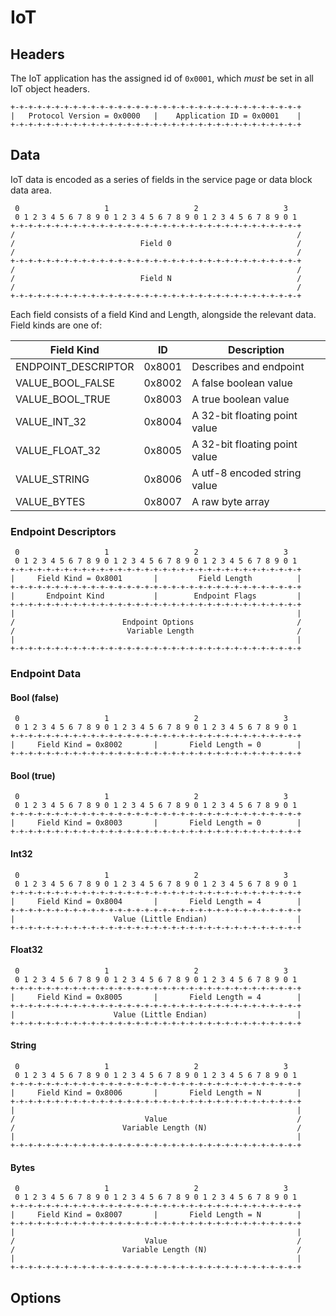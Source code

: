 # IoT

## Headers

The IoT application has the assigned id of `0x0001`, which _must_ be set in all IoT object headers.

```text
+-+-+-+-+-+-+-+-+-+-+-+-+-+-+-+-+-+-+-+-+-+-+-+-+-+-+-+-+-+-+-+-+
|   Protocol Version = 0x0000   |    Application ID = 0x0001    |  
+-+-+-+-+-+-+-+-+-+-+-+-+-+-+-+-+-+-+-+-+-+-+-+-+-+-+-+-+-+-+-+-+
```

## Data

IoT data is encoded as a series of fields in the service page or data block data area.

```text
 0                   1                   2                   3
 0 1 2 3 4 5 6 7 8 9 0 1 2 3 4 5 6 7 8 9 0 1 2 3 4 5 6 7 8 9 0 1
+-+-+-+-+-+-+-+-+-+-+-+-+-+-+-+-+-+-+-+-+-+-+-+-+-+-+-+-+-+-+-+-+
/                                                               /
/                            Field 0                            /
/                                                               /
+-+-+-+-+-+-+-+-+-+-+-+-+-+-+-+-+-+-+-+-+-+-+-+-+-+-+-+-+-+-+-+-+
/                                                               /
/                            Field N                            /
/                                                               /
+-+-+-+-+-+-+-+-+-+-+-+-+-+-+-+-+-+-+-+-+-+-+-+-+-+-+-+-+-+-+-+-+
```

Each field consists of a field Kind and Length, alongside the relevant data. Field kinds are one of:

| Field Kind          | ID     | Description         |
|---------------------|--------|--------------------|
| ENDPOINT_DESCRIPTOR | 0x8001 | Describes and endpoint |
| VALUE_BOOL_FALSE    | 0x8002 | A false boolean value |
| VALUE_BOOL_TRUE     | 0x8003 | A true boolean value |
| VALUE_INT_32        | 0x8004 | A 32-bit floating point value |
| VALUE_FLOAT_32      | 0x8005 | A 32-bit floating point value |
| VALUE_STRING        | 0x8006 | A utf-8 encoded string value |
| VALUE_BYTES         | 0x8007 | A raw byte array |

### Endpoint Descriptors

```text
 0                   1                   2                   3
 0 1 2 3 4 5 6 7 8 9 0 1 2 3 4 5 6 7 8 9 0 1 2 3 4 5 6 7 8 9 0 1
+-+-+-+-+-+-+-+-+-+-+-+-+-+-+-+-+-+-+-+-+-+-+-+-+-+-+-+-+-+-+-+-+
|     Field Kind = 0x8001       |         Field Length          |
+-+-+-+-+-+-+-+-+-+-+-+-+-+-+-+-+-+-+-+-+-+-+-+-+-+-+-+-+-+-+-+-+
|       Endpoint Kind           |        Endpoint Flags         |
+-+-+-+-+-+-+-+-+-+-+-+-+-+-+-+-+-+-+-+-+-+-+-+-+-+-+-+-+-+-+-+-+
|                                                               |
/                        Endpoint Options                       /
/                         Variable Length                       /
|                                                               |
+-+-+-+-+-+-+-+-+-+-+-+-+-+-+-+-+-+-+-+-+-+-+-+-+-+-+-+-+-+-+-+-+
```


### Endpoint Data

#### Bool (false)

```text
 0                   1                   2                   3
 0 1 2 3 4 5 6 7 8 9 0 1 2 3 4 5 6 7 8 9 0 1 2 3 4 5 6 7 8 9 0 1
+-+-+-+-+-+-+-+-+-+-+-+-+-+-+-+-+-+-+-+-+-+-+-+-+-+-+-+-+-+-+-+-+
|     Field Kind = 0x8002       |       Field Length = 0        |
+-+-+-+-+-+-+-+-+-+-+-+-+-+-+-+-+-+-+-+-+-+-+-+-+-+-+-+-+-+-+-+-+
```

#### Bool (true)

```text
 0                   1                   2                   3
 0 1 2 3 4 5 6 7 8 9 0 1 2 3 4 5 6 7 8 9 0 1 2 3 4 5 6 7 8 9 0 1
+-+-+-+-+-+-+-+-+-+-+-+-+-+-+-+-+-+-+-+-+-+-+-+-+-+-+-+-+-+-+-+-+
|     Field Kind = 0x8003       |       Field Length = 0        |
+-+-+-+-+-+-+-+-+-+-+-+-+-+-+-+-+-+-+-+-+-+-+-+-+-+-+-+-+-+-+-+-+
```

#### Int32

```text
 0                   1                   2                   3
 0 1 2 3 4 5 6 7 8 9 0 1 2 3 4 5 6 7 8 9 0 1 2 3 4 5 6 7 8 9 0 1
+-+-+-+-+-+-+-+-+-+-+-+-+-+-+-+-+-+-+-+-+-+-+-+-+-+-+-+-+-+-+-+-+
|     Field Kind = 0x8004       |       Field Length = 4        |
+-+-+-+-+-+-+-+-+-+-+-+-+-+-+-+-+-+-+-+-+-+-+-+-+-+-+-+-+-+-+-+-+
|                      Value (Little Endian)                    |
+-+-+-+-+-+-+-+-+-+-+-+-+-+-+-+-+-+-+-+-+-+-+-+-+-+-+-+-+-+-+-+-+
```
#### Float32

```text
 0                   1                   2                   3
 0 1 2 3 4 5 6 7 8 9 0 1 2 3 4 5 6 7 8 9 0 1 2 3 4 5 6 7 8 9 0 1
+-+-+-+-+-+-+-+-+-+-+-+-+-+-+-+-+-+-+-+-+-+-+-+-+-+-+-+-+-+-+-+-+
|     Field Kind = 0x8005       |       Field Length = 4        |
+-+-+-+-+-+-+-+-+-+-+-+-+-+-+-+-+-+-+-+-+-+-+-+-+-+-+-+-+-+-+-+-+
|                      Value (Little Endian)                    |
+-+-+-+-+-+-+-+-+-+-+-+-+-+-+-+-+-+-+-+-+-+-+-+-+-+-+-+-+-+-+-+-+
```

#### String

```text
 0                   1                   2                   3
 0 1 2 3 4 5 6 7 8 9 0 1 2 3 4 5 6 7 8 9 0 1 2 3 4 5 6 7 8 9 0 1
+-+-+-+-+-+-+-+-+-+-+-+-+-+-+-+-+-+-+-+-+-+-+-+-+-+-+-+-+-+-+-+-+
|     Field Kind = 0x8006       |       Field Length = N        |
+-+-+-+-+-+-+-+-+-+-+-+-+-+-+-+-+-+-+-+-+-+-+-+-+-+-+-+-+-+-+-+-+
|                                                               |
/                             Value                             /
/                        Variable Length (N)                    /
|                                                               |
+-+-+-+-+-+-+-+-+-+-+-+-+-+-+-+-+-+-+-+-+-+-+-+-+-+-+-+-+-+-+-+-+
```

#### Bytes

```text
 0                   1                   2                   3
 0 1 2 3 4 5 6 7 8 9 0 1 2 3 4 5 6 7 8 9 0 1 2 3 4 5 6 7 8 9 0 1
+-+-+-+-+-+-+-+-+-+-+-+-+-+-+-+-+-+-+-+-+-+-+-+-+-+-+-+-+-+-+-+-+
|     Field Kind = 0x8007       |       Field Length = N        |
+-+-+-+-+-+-+-+-+-+-+-+-+-+-+-+-+-+-+-+-+-+-+-+-+-+-+-+-+-+-+-+-+
|                                                               |
/                             Value                             /
/                        Variable Length (N)                    /
|                                                               |
+-+-+-+-+-+-+-+-+-+-+-+-+-+-+-+-+-+-+-+-+-+-+-+-+-+-+-+-+-+-+-+-+
```

## Options
